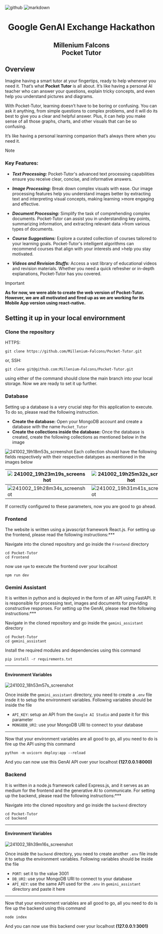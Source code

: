 ![github](https://img.shields.io/badge/GitHub-000000.svg?style=for-the-badge&logo=GitHub&logoColor=white)
![markdown](https://img.shields.io/badge/Markdown-000000.svg?style=for-the-badge&logo=Markdown&logoColor=white)

<h1 align=center>Google GenAI Exchange Hackathon</h1>
<h2 align=center>Millenium Falcons<br>Pocket Tutor</h2>

## Overview
Imagine having a smart tutor at your fingertips, ready to help whenever you need it. That’s what **Pocket Tutor** is all about. It’s like having a personal AI teacher who can answer your questions, explain tricky concepts, and even help you understand pictures and diagrams.

With Pocket-Tutor, learning doesn’t have to be boring or confusing. You can ask it anything, from simple questions to complex problems, and it will do its best to give you a clear and helpful answer. Plus, it can help you make sense of all those graphs, charts, and other visuals that can be so confusing.

It’s like having a personal learning companion that’s always there when you need it.
>[!NOTE]
>### Key Features:
> - ***Text Processing:*** Pocket-Tutor's advanced text processing capabilities ensure you receive clear, concise, and informative answers.
>
> - ***Image Processing:*** Break down complex visuals with ease. Our image processing features help you understand images better by extracting text and interpreting visual concepts, making learning >more engaging and effective.
>
> - ***Document Processing:*** Simplify the task of comprehending complex documents. Pocket-Tutor can assist you in understanding key points, summarizing information, and extracting relevant data >from various types of documents.
>
> - ***Course Suggestions:*** Explore a curated collection of courses tailored to your learning goals. Pocket-Tutor's intelligent algorithms can recommend courses that align with your interests and >help you stay motivated.
>
>- ***Videos and Revision Stuffs:*** Access a vast library of educational videos and revision materials. Whether you need a quick refresher or in-depth explanations, Pocket-Tutor has you covered.

>[!IMPORTANT]
>**As for now, we were able to create the web version of Pocket-Tutor. However, we are all motivated and fired up as we are working for its Mobile App version using react-native.**

## Setting it up in your local envirornment
### Clone the repository
HTTPS:
```
git clone https://github.com/Millenium-Falcons/Pocket-Tutor.git
```
or, SSH:
```
git clone git@github.com:Millenium-Falcons/Pocket-Tutor.git
```
using either of the command should clone the main branch into your local storage. Now we are ready to set it up further.
### Database
Setting up a database is a very crucial step for this application to execute. To do so, please read the following instruction.
- **Create the database:** Open your MongoDB account and create a database with the name `Pocket_Tutor`
- **Create the collections inside the database:** Once the database is created, create the following collections as mentioned below in the image

![241002_19h18m53s_screenshot](https://github.com/user-attachments/assets/a934531a-3458-4208-b067-563d51cddde7)
Each collection should have the following fields respectively with their respective datatypes as mentioned in the images below
<div align="center">
  
|![241002_19h23m19s_screenshot](https://github.com/user-attachments/assets/94a6d8a4-ec89-48d1-9474-d67245e60feb)|![241002_19h25m32s_screenshot](https://github.com/user-attachments/assets/c7a4e696-9f76-4a5e-8084-6256ebdb8d54)|
|---|---|
|![241002_19h28m34s_screenshot](https://github.com/user-attachments/assets/6ea839d1-1c70-41c3-a6e8-836a999b09e0)|![241002_19h31m41s_screenshot](https://github.com/user-attachments/assets/96b16efe-1357-415c-99a7-33338084f64b)|
</div>
If correctly configured to these parameters, now you are good to go ahead.

### Frontend
The website is written using a javascript framework React.js. For setting up the frontend, please read the following instructions:***

Navigate into the cloned repository and go inside the `Frontend` directory
```
cd Pocket-Tutor
cd Frontend
```
now use `npm` to execute the frontend over your localhost
```
npm run dev
```
### Gemini Assistant
It is written in python and is deployed in the form of an API using FastAPI. It is responsible for processing text, images and documents for providing constructive responses. For setting up the GenAI, please read the following instructions:***

Navigate in the cloned repository and go inside the `gemini_assistant` directory
```
cd Pocket-Tutor
cd gemini_assistant
```
Install the required modules and dependencies using this command
```
pip install -r requirements.txt
```
---
#### Environment Variables
![241002_18h53m57s_screenshot](https://github.com/user-attachments/assets/00f4dc31-5e08-4bae-be98-88d48571fb1e)

Once inside the `gemini_assistant` directory, you need to create a `.env` file insde it to setup the environment variables. Following variables should be inside the file
- `API_KEY`: setup an API from the `Google AI Studio` and paste it for this parameter
- `MONGODB_URI`: use your MongoDB URI to connect to your database
---
Now that your environment variables are all good to go, all you need to do is fire up the API using this command
```
python -m uvicorn deploy:app --reload
```
And you can now use this GenAI API over your localhost **(127.0.0.1:8000)**

### Backend
It is written in a node.js framework called Express.js, and it serves as an medium for the frontend and the generative AI to communicate. For setting up the backend, please read the following instructions:***

Navigate into the cloned repository and go inside the `backend` directory
```
cd Pocket-Tutor
cd backend
```
---
#### Environment Variables
<div align="left">
  
![241002_18h39m16s_screenshot](https://github.com/user-attachments/assets/c38433f7-b6d3-4fd0-a178-39e6a3c8d1e0)
</div>

Once inside the `backend` directory, you need to create another `.env` file insde it to setup the environment variables. Following variables should be inside the file
- `PORT`: set it to the value 3001
- `DB_URI`: use your MongoDB URI to connect to your database
- `API_KEY`: use the same API used for the `.env` in `gemini_assistant` directory and paste it here
---
Now that your environment variables are all good to go, all you need to do is fire up the backend using this command
```
node index
```
And you can now use this backend over your localhost **(127.0.0.1:3001)**
